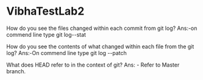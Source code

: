 # VibhaTestLab2

How do you see the files changed within each commit from git log?
Ans:-on commend line type git log--stat

How do you see the contents of what changed within each file from the git log?
Ans:-On commend line type git log --patch

What does HEAD refer to in the context of git?
Ans: - Refer to Master branch.
